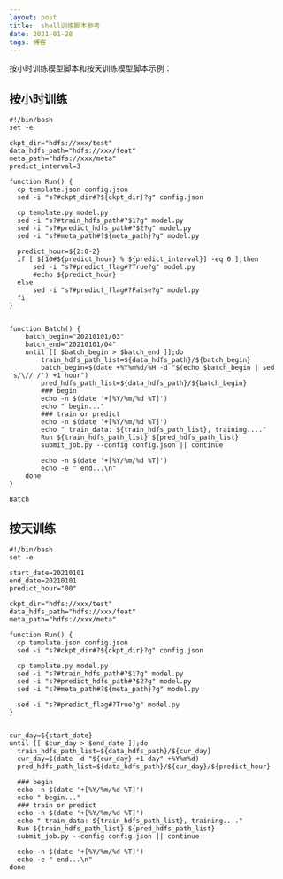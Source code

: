 ```yaml
---
layout: post
title:  shell训练脚本参考
date: 2021-01-28
tags: 博客
---
```


按小时训练模型脚本和按天训练模型脚本示例：

## 按小时训练

	#!/bin/bash
	set -e
	
	ckpt_dir="hdfs://xxx/test"
	data_hdfs_path="hdfs://xxx/feat"
	meta_path="hdfs://xxx/meta"
	predict_interval=3
	
	function Run() {
	  cp template.json config.json
	  sed -i "s?#ckpt_dir#?${ckpt_dir}?g" config.json
	  
	  cp template.py model.py
	  sed -i "s?#train_hdfs_path#?$1?g" model.py
	  sed -i "s?#predict_hdfs_path#?$2?g" model.py
	  sed -i "s?#meta_path#?${meta_path}?g" model.py
	  
	  predict_hour=${2:0-2}
	  if [ $[10#${predict_hour} % ${predict_interval}] -eq 0 ];then
	      sed -i "s?#predict_flag#?True?g" model.py
	      #echo ${predict_hour}
	  else
	      sed -i "s?#predict_flag#?False?g" model.py
	  fi
	}
	
	
	function Batch() {
	    batch_begin="20210101/03"
	    batch_end="20210101/04"
		until [[ $batch_begin > $batch_end ]];do
			train_hdfs_path_list=${data_hdfs_path}/${batch_begin}
			batch_begin=$(date +%Y%m%d/%H -d "$(echo $batch_begin | sed 's/\// /') +1 hour")
			pred_hdfs_path_list=${data_hdfs_path}/${batch_begin}
	        ### begin
	        echo -n $(date '+[%Y/%m/%d %T]')
	        echo " begin..."
			### train or predict
			echo -n $(date '+[%Y/%m/%d %T]')
			echo " train_data: ${train_hdfs_path_list}, training...."
			Run ${train_hdfs_path_list} ${pred_hdfs_path_list}
			submit_job.py --config config.json || continue
			
	        echo -n $(date '+[%Y/%m/%d %T]')
			echo -e " end...\n"
		done
	}
	
	Batch

## 按天训练

	#!/bin/bash
	set -e
	
	start_date=20210101
	end_date=20210101
	predict_hour="00"
	
	ckpt_dir="hdfs://xxx/test"
	data_hdfs_path="hdfs://xxx/feat"
	meta_path="hdfs://xxx/meta"
	
	function Run() {
	  cp template.json config.json
	  sed -i "s?#ckpt_dir#?${ckpt_dir}?g" config.json
	  
	  cp template.py model.py
	  sed -i "s?#train_hdfs_path#?$1?g" model.py
	  sed -i "s?#predict_hdfs_path#?$2?g" model.py
	  sed -i "s?#meta_path#?${meta_path}?g" model.py
	 
	  sed -i "s?#predict_flag#?True?g" model.py
	}
	
	
	cur_day=${start_date}
	until [[ $cur_day > $end_date ]];do
	  train_hdfs_path_list=${data_hdfs_path}/${cur_day}
	  cur_day=$(date -d "${cur_day} +1 day" +%Y%m%d)
	  pred_hdfs_path_list=${data_hdfs_path}/${cur_day}/${predict_hour}
	  
	  ### begin
	  echo -n $(date '+[%Y/%m/%d %T]')
	  echo " begin..."
	  ### train or predict
	  echo -n $(date '+[%Y/%m/%d %T]')
	  echo " train_data: ${train_hdfs_path_list}, training...."
	  Run ${train_hdfs_path_list} ${pred_hdfs_path_list}
	  submit_job.py --config config.json || continue
	  
	  echo -n $(date '+[%Y/%m/%d %T]')
	  echo -e " end...\n"
	done
